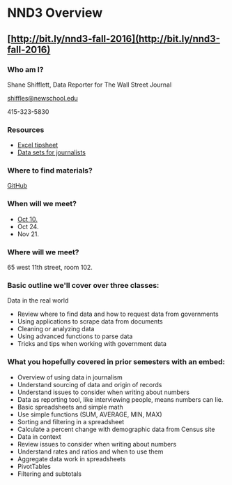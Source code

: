 # NND3 Overview

## [http://bit.ly/nnd3-fall-2016](http://bit.ly/nnd3-fall-2016)

### Who am I?

Shane Shifflett, Data Reporter for The Wall Street Journal

shiffles@newschool.edu

415-323-5830

### Resources

* [Excel tipsheet](https://drive.google.com/file/d/0B0F8GZ4RI4ZDUHpzYzUtR3dIUjA/view?usp=sharing)
* [Data sets for journalists](http://cjlab.stanford.edu/2015/09/30/lab-launch-and-data-sets/)

### Where to find materials?

[GitHub](https://github.com/CoulterJones/New-School/tree/master/news-narrative-design/level-three)

### When will we meet?

* [Oct 10.](https://github.com/CoulterJones/New-School/blob/master/news-narrative-design/level-three/measuring-inequality-census.md)
* Oct 24.
* Nov 21.

### Where will we meet?

65 west 11th street, room 102.

### Basic outline we'll cover over three classes:

Data in the real world
* Review where to find data and how to request data from governments
* Using applications to scrape data from documents
* Cleaning or analyzing data
* Using advanced functions to parse data
* Tricks and tips when working with government data 

### What you hopefully covered in prior semesters with an embed:

* Overview of using data in journalism
* Understand sourcing of data and origin of records	
* Understand issues to consider when writing about numbers
* Data as reporting tool, like interviewing people, means numbers can lie.
* Basic spreadsheets and simple math
* Use simple functions (SUM, AVERAGE, MIN, MAX)
* Sorting and filtering in a spreadsheet
* Calculate a percent change with demographic data from Census site 
* Data in context
* Review issues to consider when writing about numbers
* Understand rates and ratios and when to use them
* Aggregate data work in spreadsheets
* PivotTables
* Filtering and subtotals
